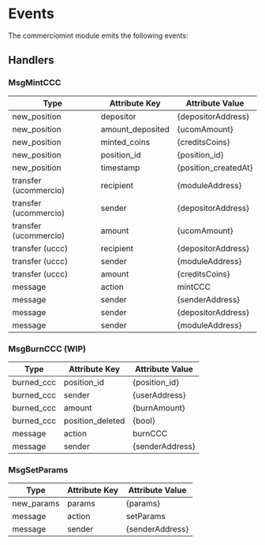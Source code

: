 <!--
order: 3
-->

# Events

The commerciomint module emits the following events:

## Handlers

### MsgMintCCC

| Type           | Attribute Key    | Attribute Value      |
| --------       | -------------    | ------------------   |
| new_position   | depositor        | {depositorAddress}   |
| new_position   | amount_deposited | {ucomAmount}         |
| new_position   | minted_coins     | {creditsCoins}       |
| new_position   | position_id      | {position_id}        |
| new_position   | timestamp        | {position_createdAt} |
| transfer (ucommercio) | recipient     | {moduleAddress}   |
| transfer (ucommercio) | sender        | {depositorAddress} |
| transfer (ucommercio) | amount        | {ucomAmount}      |
| transfer (uccc) | recipient     | {depositorAddress}   |
| transfer (uccc) | sender        | {moduleAddress} |
| transfer (uccc) | amount        | {creditsCoins}      |
| message        | action           | mintCCC              |
| message        | sender           | {senderAddress}      |
| message        | sender           | {depositorAddress}      |
| message        | sender           | {moduleAddress}      |

### MsgBurnCCC (WIP)

| Type       | Attribute Key    | Attribute Value   |
| --------   | -------------    |----------------   |
| burned_ccc | position_id      | {position_id}     |
| burned_ccc | sender           | {userAddress}     |
| burned_ccc | amount           | {burnAmount}      |
| burned_ccc | position_deleted | {bool}            |
| message    | action           | burnCCC           |
| message    | sender           | {senderAddress}   |

### MsgSetParams

| Type                | Attribute Key       | Attribute Value |
| ------------------- | ------------------- | --------------- |
| new_params          | params              | {params}        |
| message             | action              | setParams      |
| message             | sender              | {senderAddress} |
